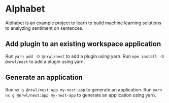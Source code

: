 # Alphabet

Alphabet is an example project to learn to build machine learning solutions to analyzing sentiment on sentences.

## Add plugin to an existing workspace application

Run `yarn add -D @nrwl/nest` to add a plugin using yarn.
Run `npm install -D @nrwl/nest` to add a plugin using yarn.

## Generate an application

Run `nx g @nrwl/nest:app my-nest-app` to generate an application.
Run `yarn nx g @nrwl/nest:app my-nest-app` to generate an application using yarn.
